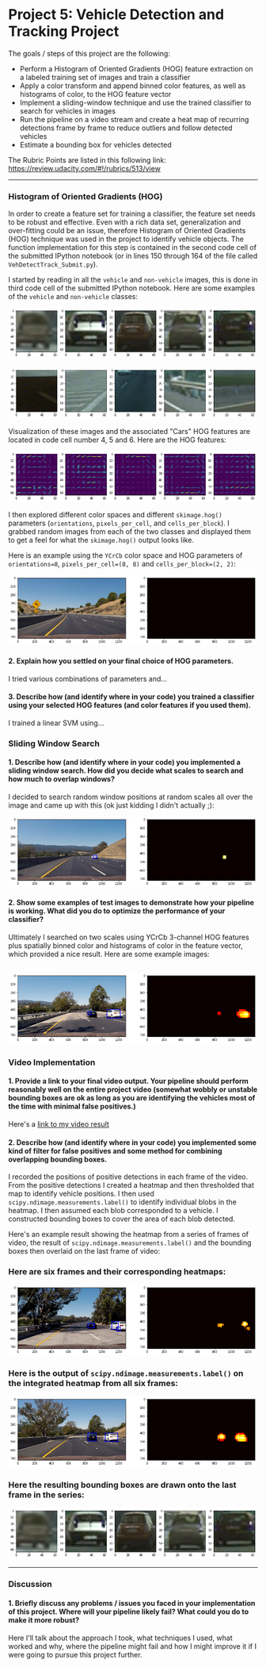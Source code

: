 # **Project 5: Vehicle Detection and Tracking Project**

The goals / steps of this project are the following:

* Perform a Histogram of Oriented Gradients (HOG) feature extraction on a labeled training set of images and train a classifier
* Apply a color transform and append binned color features, as well as histograms of color, to the HOG feature vector 
* Implement a sliding-window technique and use the trained classifier to search for vehicles in images
* Run the pipeline on a video stream and create a heat map of recurring detections frame by frame to reduce outliers and follow detected vehicles
* Estimate a bounding box for vehicles detected

[//]: # (Image References)
[image1]: ./Images/Test1Output.png
[image2]: ./Images/Test2Output.png
[image3]: ./Images/Test3Output.png
[image4]: ./Images/Test4Output.png
[image5]: ./Images/Test5Output.png
[image6]: ./Images/Test6Output.png
[image7]: ./Images/Cars.png
[image8]: ./Images/Notcars.png
[image9]: ./Images/HOG.png
[video1]: ./VehDetectTrack_Video.mp4

The Rubric Points are listed in this following link: https://review.udacity.com/#!/rubrics/513/view

---


### Histogram of Oriented Gradients (HOG)

In order to create a feature set for training a classifier, the feature set needs to be robust and effective.  Even with a rich data set, generalization and over-fitting could be an issue, therefore Histogram of Oriented Gradients (HOG) technique was used in the project to identify vehicle objects.  The function implementation for this step is contained in the second code cell of the submitted IPython notebook (or in lines 150 through 164 of the file called `VehDetectTrack_Submit.py`).  

I started by reading in all the `vehicle` and `non-vehicle` images, this is done in third code cell of the submitted IPython notebook.  Here are some examples of the `vehicle` and `non-vehicle` classes:

![Vehicle Class][image7]

![Non-vehicle Class][image8]

Visualization of these images and the associated "Cars" HOG features are located in code cell number 4, 5 and 6.  Here are the HOG features:

![Vehicle HOG Features][image9]

I then explored different color spaces and different `skimage.hog()` parameters (`orientations`, `pixels_per_cell`, and `cells_per_block`).  I grabbed random images from each of the two classes and displayed them to get a feel for what the `skimage.hog()` output looks like.

Here is an example using the `YCrCb` color space and HOG parameters of `orientations=8`, `pixels_per_cell=(8, 8)` and `cells_per_block=(2, 2)`:


![alt text][image2]

#### 2. Explain how you settled on your final choice of HOG parameters.

I tried various combinations of parameters and...

#### 3. Describe how (and identify where in your code) you trained a classifier using your selected HOG features (and color features if you used them).

I trained a linear SVM using...

### Sliding Window Search

#### 1. Describe how (and identify where in your code) you implemented a sliding window search.  How did you decide what scales to search and how much to overlap windows?

I decided to search random window positions at random scales all over the image and came up with this (ok just kidding I didn't actually ;):

![alt text][image3]

#### 2. Show some examples of test images to demonstrate how your pipeline is working.  What did you do to optimize the performance of your classifier?

Ultimately I searched on two scales using YCrCb 3-channel HOG features plus spatially binned color and histograms of color in the feature vector, which provided a nice result.  Here are some example images:

![alt text][image4]
---

### Video Implementation

#### 1. Provide a link to your final video output.  Your pipeline should perform reasonably well on the entire project video (somewhat wobbly or unstable bounding boxes are ok as long as you are identifying the vehicles most of the time with minimal false positives.)
Here's a [link to my video result](./project_video.mp4)


#### 2. Describe how (and identify where in your code) you implemented some kind of filter for false positives and some method for combining overlapping bounding boxes.

I recorded the positions of positive detections in each frame of the video.  From the positive detections I created a heatmap and then thresholded that map to identify vehicle positions.  I then used `scipy.ndimage.measurements.label()` to identify individual blobs in the heatmap.  I then assumed each blob corresponded to a vehicle.  I constructed bounding boxes to cover the area of each blob detected.  

Here's an example result showing the heatmap from a series of frames of video, the result of `scipy.ndimage.measurements.label()` and the bounding boxes then overlaid on the last frame of video:

### Here are six frames and their corresponding heatmaps:

![alt text][image5]

### Here is the output of `scipy.ndimage.measurements.label()` on the integrated heatmap from all six frames:
![alt text][image6]

### Here the resulting bounding boxes are drawn onto the last frame in the series:
![alt text][image7]



---

### Discussion

#### 1. Briefly discuss any problems / issues you faced in your implementation of this project.  Where will your pipeline likely fail?  What could you do to make it more robust?

Here I'll talk about the approach I took, what techniques I used, what worked and why, where the pipeline might fail and how I might improve it if I were going to pursue this project further.  

